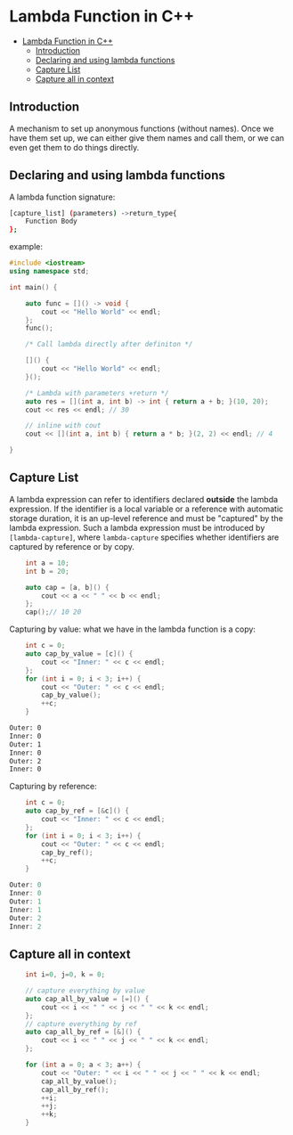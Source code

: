 # Lambda Function in C++

- [Lambda Function in C++](#lambda-function-in-c)
	- [Introduction](#introduction)
	- [Declaring and using lambda functions](#declaring-and-using-lambda-functions)
	- [Capture List](#capture-list)
	- [Capture all in context](#capture-all-in-context)


## Introduction

A mechanism to set up anonymous functions (without names). Once we
have them set up, we can either give them names and call them, or
we can even get them to do things directly.

## Declaring and using lambda functions

A lambda function signature:

```bash
[capture_list] (parameters) ->return_type{
	Function Body
};

```

example:


```cpp
#include <iostream>
using namespace std;

int main() {

    auto func = []() -> void {
        cout << "Hello World" << endl;
    };
    func();

    /* Call lambda directly after definiton */

    []() {
        cout << "Hello World" << endl;
    }();

    /* Lambda with parameters +return */
    auto res = [](int a, int b) -> int { return a + b; }(10, 20);
    cout << res << endl; // 30

    // inline with cout
    cout << [](int a, int b) { return a * b; }(2, 2) << endl; // 4

}
```


## Capture List

A lambda expression can refer to identifiers declared **outside** the lambda expression. If the identifier is a local variable or a reference with automatic storage duration, it is an up-level reference and must be "captured" by the lambda expression. Such a lambda expression must be introduced by `[lambda-capture]`, where `lambda-capture` specifies whether identifiers are captured by reference or by copy.


```cpp
	int a = 10;
    int b = 20;

    auto cap = [a, b]() {
        cout << a << " " << b << endl;
    };
    cap();// 10 20
```

Capturing by value: what we have in the lambda function is a copy:



```cpp
	int c = 0;
    auto cap_by_value = [c]() {
        cout << "Inner: " << c << endl;
    };
    for (int i = 0; i < 3; i++) {
        cout << "Outer: " << c << endl;
        cap_by_value();
        ++c;
    }
```

```bash
Outer: 0
Inner: 0
Outer: 1
Inner: 0
Outer: 2
Inner: 0
```

Capturing by reference:


```cpp
	int c = 0;
    auto cap_by_ref = [&c]() {
        cout << "Inner: " << c << endl;
    };
    for (int i = 0; i < 3; i++) {
        cout << "Outer: " << c << endl;
        cap_by_ref();
        ++c;
    }
```

```cpp
Outer: 0
Inner: 0
Outer: 1
Inner: 1
Outer: 2
Inner: 2
```

## Capture all in context


```cpp
	int i=0, j=0, k = 0;

    // capture everything by value
    auto cap_all_by_value = [=]() {
        cout << i << " " << j << " " << k << endl;
    };
    // capture everything by ref
    auto cap_all_by_ref = [&]() {
        cout << i << " " << j << " " << k << endl;
    };

    for (int a = 0; a < 3; a++) {
        cout << "Outer: " << i << " " << j << " " << k << endl;
        cap_all_by_value();
        cap_all_by_ref();
        ++i;
        ++j;
        ++k;
    }
```
